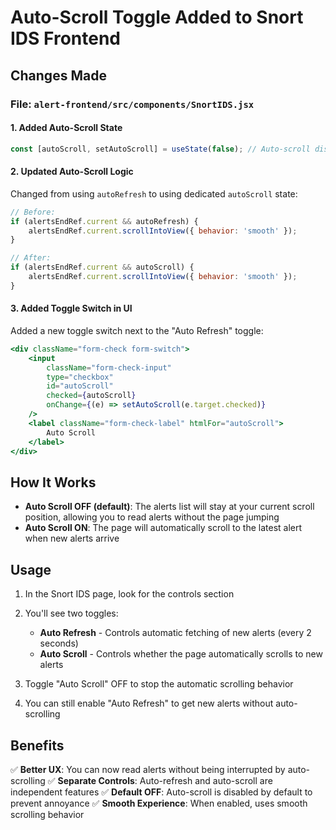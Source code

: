 # Auto-Scroll Toggle Added to Snort IDS Frontend

## Changes Made

### File: `alert-frontend/src/components/SnortIDS.jsx`

#### 1. Added Auto-Scroll State
```jsx
const [autoScroll, setAutoScroll] = useState(false); // Auto-scroll disabled by default
```

#### 2. Updated Auto-Scroll Logic
Changed from using `autoRefresh` to using dedicated `autoScroll` state:
```jsx
// Before:
if (alertsEndRef.current && autoRefresh) {
    alertsEndRef.current.scrollIntoView({ behavior: 'smooth' });
}

// After:
if (alertsEndRef.current && autoScroll) {
    alertsEndRef.current.scrollIntoView({ behavior: 'smooth' });
}
```

#### 3. Added Toggle Switch in UI
Added a new toggle switch next to the "Auto Refresh" toggle:
```jsx
<div className="form-check form-switch">
    <input 
        className="form-check-input" 
        type="checkbox" 
        id="autoScroll"
        checked={autoScroll}
        onChange={(e) => setAutoScroll(e.target.checked)}
    />
    <label className="form-check-label" htmlFor="autoScroll">
        Auto Scroll
    </label>
</div>
```

## How It Works

- **Auto Scroll OFF (default)**: The alerts list will stay at your current scroll position, allowing you to read alerts without the page jumping
- **Auto Scroll ON**: The page will automatically scroll to the latest alert when new alerts arrive

## Usage

1. In the Snort IDS page, look for the controls section
2. You'll see two toggles:
   - **Auto Refresh** - Controls automatic fetching of new alerts (every 2 seconds)
   - **Auto Scroll** - Controls whether the page automatically scrolls to new alerts

3. Toggle "Auto Scroll" OFF to stop the automatic scrolling behavior
4. You can still enable "Auto Refresh" to get new alerts without auto-scrolling

## Benefits

✅ **Better UX**: You can now read alerts without being interrupted by auto-scrolling
✅ **Separate Controls**: Auto-refresh and auto-scroll are independent features
✅ **Default OFF**: Auto-scroll is disabled by default to prevent annoyance
✅ **Smooth Experience**: When enabled, uses smooth scrolling behavior